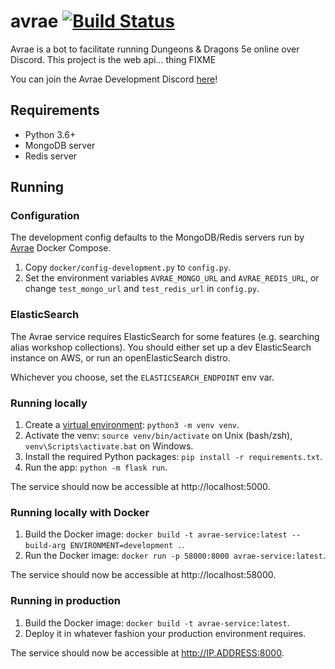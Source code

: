 # avrae [![Build Status](https://travis-ci.org/avrae/avrae-service.svg?branch=master)](https://travis-ci.org/avrae/avrae-service)

Avrae is a bot to facilitate running Dungeons & Dragons 5e online over Discord. This project is the web api... thing FIXME

You can join the Avrae Development Discord [here](https://discord.gg/pQbd4s6)!

## Requirements

- Python 3.6+
- MongoDB server
- Redis server

## Running

### Configuration

The development config defaults to the MongoDB/Redis servers run by [Avrae](https://github.com/avrae/avrae) Docker Compose.

1. Copy `docker/config-development.py` to `config.py`.
2. Set the environment variables `AVRAE_MONGO_URL` and `AVRAE_REDIS_URL`, or change `test_mongo_url` and `test_redis_url` in `config.py`. 

### ElasticSearch

The Avrae service requires ElasticSearch for some features (e.g. searching alias workshop collections). You
should either set up a dev ElasticSearch instance on AWS, or run an openElasticSearch distro.

Whichever you choose, set the `ELASTICSEARCH_ENDPOINT` env var.

### Running locally

1. Create a [virtual environment](https://docs.python.org/3/library/venv.html): `python3 -m venv venv`.
2. Activate the venv: `source venv/bin/activate` on Unix (bash/zsh), `venv\Scripts\activate.bat` on Windows.
3. Install the required Python packages: `pip install -r requirements.txt`.
4. Run the app: `python -m flask run`.

The service should now be accessible at http://localhost:5000.

### Running locally with Docker

1. Build the Docker image: `docker build -t avrae-service:latest --build-arg ENVIRONMENT=development .`.
2. Run the Docker image: `docker run -p 58000:8000 avrae-service:latest`.

The service should now be accessible at http://localhost:58000.

### Running in production

1. Build the Docker image: `docker build -t avrae-service:latest`.
2. Deploy it in whatever fashion your production environment requires.

The service should now be accessible at http://IP.ADDRESS:8000.
 